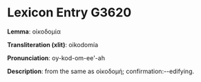 # Lexicon Entry G3620

**Lemma**: οἰκοδομία

**Transliteration (xlit)**: oikodomía

**Pronunciation**: oy-kod-om-ee'-ah

**Description**:
from the same as οἰκοδομή; confirmation:--edifying.

